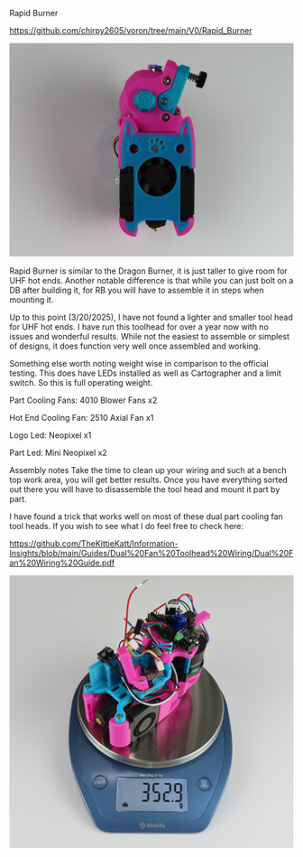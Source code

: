 Rapid Burner

https://github.com/chirpy2605/voron/tree/main/V0/Rapid_Burner

![Alt text]( https://github.com/TheKittieKatt/Information-Insights/blob/main/Toolhead%20Testing/Unofficial/Rapid%20Burner/KittieRapidBurner.JPG)

Rapid Burner is similar to the Dragon Burner, it is just taller to give room for UHF hot ends.   Another notable difference is that while you can just bolt on a DB after building it, for RB you will have to assemble it in steps when mounting it.    

Up to this point (3/20/2025), I have not found a lighter and smaller tool head for UHF hot ends.     I have run this toolhead for over a year now with no issues and wonderful results.   While not the easiest to assemble or simplest of designs, it does function very well once assembled and working.   

Something else worth noting weight wise in comparison to the official testing.   This does have LEDs installed as well as Cartographer and a limit switch.  So this is full operating weight.   

Part Cooling Fans:  4010 Blower Fans x2

Hot End Cooling Fan:  2510 Axial Fan x1

Logo Led:  Neopixel x1

Part Led:  Mini Neopixel x2

Assembly notes Take the time to clean up your wiring and such at a bench top work area, you will get better results.  Once you have everything sorted out there you will have to disassemble the tool head and mount it part by part.       

I have found a trick that works well on most of these dual part cooling fan tool heads.   If you wish to see what I do feel free to check here:

https://github.com/TheKittieKatt/Information-Insights/blob/main/Guides/Dual%20Fan%20Toolhead%20Wiring/Dual%20Fan%20Wiring%20Guide.pdf


![Alt text]( https://github.com/TheKittieKatt/Information-Insights/blob/main/Toolhead%20Testing/Unofficial/Rapid%20Burner/KittieRapidBurnerWeight.JPG)
